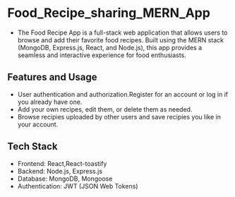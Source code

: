 # Food_Recipe_sharing_MERN_App
* The Food Recipe App is a full-stack web application that allows users to browse and add their favorite food recipes. Built using the MERN stack (MongoDB, Express.js, React, and Node.js), this app provides a seamless and interactive experience for food enthusiasts.
## Features and Usage
* User authentication and authorization.Register for an account or log in if you already have one.
* Add your own recipes, edit them, or delete them as needed.
* Browse recipies uploaded by other users and save recipies you like in your account.
## Tech Stack
* Frontend: React,React-toastify
* Backend: Node.js, Express.js
* Database: MongoDB, Mongoose
* Authentication: JWT (JSON Web Tokens)
